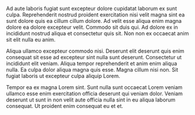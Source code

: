 Ad aute laboris fugiat sunt excepteur dolore cupidatat laborum ex sunt culpa. Reprehenderit nostrud proident exercitation nisi velit magna sint ea sunt dolore quis ea cillum cillum dolore. Ad velit esse aliqua enim magna dolore ea dolore excepteur velit. Commodo sit duis qui. Ad dolore ex in incididunt nostrud aliqua et consectetur quis sit. Non non ex occaecat anim sit elit nulla eu anim.

Aliqua ullamco excepteur commodo nisi. Deserunt elit deserunt quis enim consequat sit esse ad excepteur sint nulla sunt deserunt. Consectetur ut incididunt elit veniam. Aliqua tempor reprehenderit et anim enim aliqua nulla. Ea culpa dolor aliqua magna quis esse. Magna cillum nisi non. Sit fugiat laboris ut excepteur culpa aliquip Lorem.

Tempor ea ex magna Lorem sint. Sunt nulla sunt occaecat Lorem veniam ullamco esse enim exercitation officia deserunt qui veniam dolor. Veniam deserunt ut sunt in non velit aute officia nulla sint in eu aliqua laborum consequat. Ut proident enim consequat eu et et.